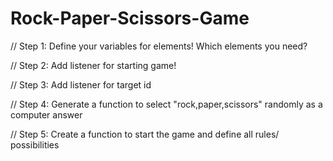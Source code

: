 # Rock-Paper-Scissors-Game

// Step 1: Define your variables for elements! Which elements you need?

// Step 2: Add listener for starting game!

// Step 3: Add listener for target id

// Step 4: Generate a function to select "rock,paper,scissors" randomly as a computer answer

// Step 5: Create a function to start the game and define all rules/ possibilities